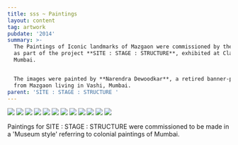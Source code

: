 ```yaml
---
title: sss ~ Paintings
layout: content
tag: artwork
pubdate: '2014'
summary: >-
  The Paintings of Iconic landmarks of Mazgaon were commissioned by the artist
  as part of the project **SITE : STAGE : STRUCTURE**, exhibited at Clark House,
  Mumbai.


  The images were painted by **Narendra Dewoodkar**, a retired banner-painter
  from Mazgaon living in Vashi, Mumbai.
parent: 'SITE : STAGE : STRUCTURE '
---
```

![](/assets/img/site-stage-structure_paintings.jpg)
![](/assets/img/chinese-temple.jpg)
![](/assets/img/pine-building.jpg)
![](/assets/img/anthony-s-rest.jpg)
![](/assets/img/mazgaon-garden.jpg)
![](/assets/img/old-gloria-cross.jpg)
![](/assets/img/hasanabad.jpg)
![](/assets/img/vaity-house.jpg)
![](/assets/img/matharpacady-oratory.jpg)
![](/assets/img/bhaucha-dhakka.jpg)
![](/assets/img/mazgaon-docks.jpg)
![](/assets/img/installation-view_lores.jpg)

Paintings for SITE : STAGE : STRUCTURE were commissioned to be made in a 'Museum style' referring to colonial paintings of Mumbai.
